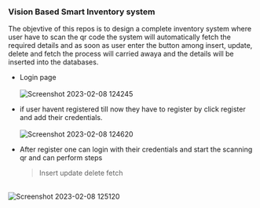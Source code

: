 ### Vision Based Smart Inventory system 
The objevtive of this repos is to design a complete inventory system where user have to scan the qr code the system will automatically fetch the required details and as soon as user enter the button among insert, update, delete and fetch the process will carried awaya and the details will be inserted into the databases.<br>


* Login page <br><br> ![Screenshot 2023-02-08 124245](https://user-images.githubusercontent.com/85225054/217459728-a022ef72-9066-4153-9c79-bf599e3f73d3.jpg) <br>
* if user havent registered till now they have to register by click register and add their credentials. <br> <br>
 ![Screenshot 2023-02-08 124620](https://user-images.githubusercontent.com/85225054/217460483-4551473f-13d4-4531-b715-7dcb4d35e994.jpg) <br>

* After register one can login with their credentials and start the scanning qr and can perform steps
  > Insert 
  > update
  > delete
  > fetch
  
<br>![Screenshot 2023-02-08 125120](https://user-images.githubusercontent.com/85225054/217461382-272ff2f9-1b10-4832-a985-ebcbc6a420bb.jpg)

